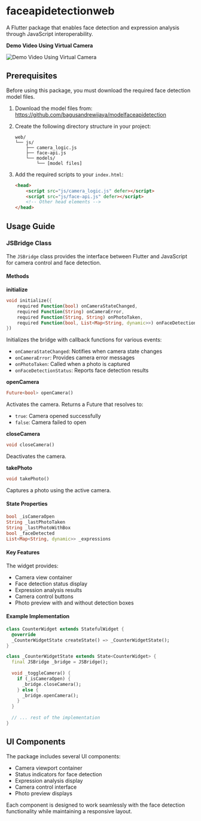 # faceapidetectionweb

A Flutter package that enables face detection and expression analysis through JavaScript interoperability.

**Demo Video Using Virtual Camera** 

![Demo Video Using Virtual Camera](https://github.com/bagusandrewijaya/faceapidetectionweb/blob/main/gif/example.gif?raw=true)




## Prerequisites

Before using this package, you must download the required face detection model files.

1. Download the model files from:
   https://github.com/bagusandrewijaya/modelfaceapidetection

2. Create the following directory structure in your project:
   ```
   web/
   └── js/
       ├── camera_logic.js
       ├── face-api.js
       └── models/
           └── [model files]
   ```

3. Add the required scripts to your `index.html`:
   ```html
   <head>
       <script src="js/camera_logic.js" defer></script>
       <script src="js/face-api.js" defer></script>
       <!-- Other head elements -->
   </head>
   ```

## Usage Guide

### JSBridge Class

The `JSBridge` class provides the interface between Flutter and JavaScript for camera control and face detection.

#### Methods

**initialize**
```dart
void initialize({
    required Function(bool) onCameraStateChanged,
    required Function(String) onCameraError,
    required Function(String, String) onPhotoTaken,
    required Function(bool, List<Map<String, dynamic>>) onFaceDetectionStatus
})
```
Initializes the bridge with callback functions for various events:
- `onCameraStateChanged`: Notifies when camera state changes
- `onCameraError`: Provides camera error messages
- `onPhotoTaken`: Called when a photo is captured
- `onFaceDetectionStatus`: Reports face detection results

**openCamera**
```dart
Future<bool> openCamera()
```
Activates the camera. Returns a Future that resolves to:
- `true`: Camera opened successfully
- `false`: Camera failed to open

**closeCamera**
```dart
void closeCamera()
```
Deactivates the camera.

**takePhoto**
```dart
void takePhoto()
```
Captures a photo using the active camera.

#### State Properties

```dart
bool _isCameraOpen
String _lastPhotoTaken
String _lastPhotoWithBox
bool _faceDetected
List<Map<String, dynamic>> _expressions
```

#### Key Features

The widget provides:
- Camera view container
- Face detection status display
- Expression analysis results
- Camera control buttons
- Photo preview with and without detection boxes

#### Example Implementation

```dart
class CounterWidget extends StatefulWidget {
  @override
  _CounterWidgetState createState() => _CounterWidgetState();
}

class _CounterWidgetState extends State<CounterWidget> {
  final JSBridge _bridge = JSBridge();
  
  void _toggleCamera() {
    if (_isCameraOpen) {
      _bridge.closeCamera();
    } else {
      _bridge.openCamera();
    }
  }
  
  // ... rest of the implementation
}
```

## UI Components

The package includes several UI components:
- Camera viewport container
- Status indicators for face detection
- Expression analysis display
- Camera control interface
- Photo preview displays

Each component is designed to work seamlessly with the face detection functionality while maintaining a responsive layout.

